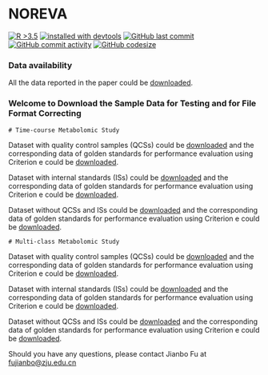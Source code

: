 # NOREVA

<!-- badges: start -->
[![R >3.5](https://img.shields.io/badge/R-%3E3.5-success.svg)](https://www.r-project.org/) <a href='#devtools'>![installed with devtools](https://img.shields.io/badge/installed%20with-devtools-blueviolet.svg)</a> [![GitHub last
commit](https://img.shields.io/github/last-commit/idrblab/NOREVA)](https://github.com/idrblab/NOREVA/commits/master) [![GitHub commit activity](https://img.shields.io/github/commit-activity/m/idrblab/NOREVA)](https://github.com/idrblab/NOREVA/commits/master) [![GitHub codesize](https://img.shields.io/github/languages/code-size/idrblab/NOREVA)](https://github.com/idrblab/NOREVA/releases)
<!-- badges: end -->

### Data availability
All the data reported in the paper could be <a href='https://idrblab.org/noreva2.0/download/tests.zip'>downloaded</a>.

### Welcome to Download the Sample Data for Testing and for File Format Correcting
```(r)
# Time-course Metabolomic Study
```
Dataset with quality control samples (QCSs) could be <a href='https://idrblab.org/noreva2.0/download/Timecourse_with_QCS.csv'>downloaded</a> and the corresponding data of golden standards for performance evaluation using Criterion e could be <a href='https://idrblab.org/noreva2.0/download/Timecourse_with_QCS_GoldenStandard.csv'>downloaded</a>.

Dataset with internal standards (ISs) could be <a href='https://idrblab.org/noreva2.0/download/Timecourse_with_IS.csv'>downloaded</a> and the corresponding data of golden standards for performance evaluation using Criterion e could be <a href='https://idrblab.org/noreva2.0/download/Timecourse_with_IS_GoldenStandard.csv'>downloaded</a>.

Dataset without QCSs and ISs could be <a href='https://idrblab.org/noreva2.0/download/Timecourse_without_QCSIS.csv'>downloaded</a> and the corresponding data of golden standards for performance evaluation using Criterion e could be <a href='https://idrblab.org/noreva2.0/download/Timecourse_without_QCSIS_GoldenStandard.csv'>downloaded</a>.
```(r)
# Multi-class Metabolomic Study
```
Dataset with quality control samples (QCSs) could be <a href='https://idrblab.org/noreva2.0/download/Multiclass_with_QCS.csv'>downloaded</a> and the corresponding data of golden standards for performance evaluation using Criterion e could be <a href='https://idrblab.org/noreva2.0/download/Multiclass_with_QCS_GoldenStandard.csv'>downloaded</a>.

Dataset with internal standards (ISs) could be <a href='https://idrblab.org/noreva2.0/download/Multiclass_with_IS.csv'>downloaded</a> and the corresponding data of golden standards for performance evaluation using Criterion e could be <a href='https://idrblab.org/noreva2.0/download/Multiclass_with_IS_GoldenStandard.csv'>downloaded</a>.

Dataset without QCSs and ISs could be <a href='https://idrblab.org/noreva2.0/download/Multiclass_without_QCSIS.csv'>downloaded</a> and the corresponding data of golden standards for performance evaluation using Criterion e could be <a href='https://idrblab.org/noreva2.0/download/Multiclass_without_QCSIS_GoldenStandard.csv'>downloaded</a>.

Should you have any questions, please contact Jianbo Fu at fujianbo@zju.edu.cn
